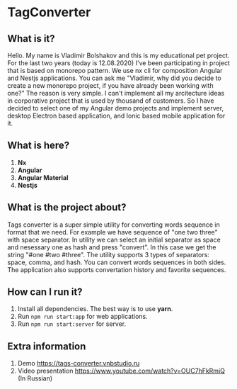 # TagConverter

## What is it?

Hello. My name is Vladimir Bolshakov and this is my educational pet project. For the last two years (today is 12.08.2020) I've been participating in project that is based on monorepo pattern. We use nx cli for composition Angular and Nestjs applications. You can ask me "Vladimir, why did you decide to create a new monorepo project, if you have already been working with one?" The reason is very simple. I can't implement all my arcitecture ideas in corporative project that is used by thousand of customers. So I have decided to select one of my Angular demo projects and implement server, desktop Electron based application, and Ionic based mobile application for it.

## What is here?

1. **Nx**
2. **Angular**
3. **Angular Material**
4. **Nestjs**

## What is the project about?

Tags converter is a super simple utility for converting words sequence in format that we need. For example we have sequence of "one two three" with space separator. In utility we can select an initial separator as space and nesessary one as hash and press "convert". In this case we get the string "#one #two #three". The utility supports 3 types of separators: space, comma, and hash. You can convert words sequences in both sides. The application also supports convertation history and favorite sequences.

## How can I run it?

1. Install all dependencies. The best way is to use **yarn**.
2. Run `npm run start:app` for web applications.
3. Run `npm run start:server` for server.

## Extra information

1. Demo https://tags-converter.vnbstudio.ru
2. Video presentation https://www.youtube.com/watch?v=OUC7hFkRmiQ (In Russian)

